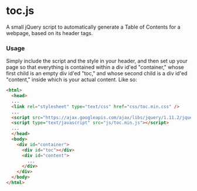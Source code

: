 # toc.js
A small jQuery script to automatically generate a Table of Contents for a webpage, based on its header tags.

### Usage
Simply include the script and the style in your header, and then set up your page so that everything is contained within a div id'ed "container," whose first child is an empty div id'ed "toc," and whose second child is a div id'ed "content," inside which is your actual content. Like so:

```html
<html>
  <head>
  ...
  <link rel="stylesheet" type="text/css" href="css/toc.min.css" />
  ...
  <script src="https://ajax.googleapis.com/ajax/libs/jquery/1.11.2/jquery.min.js"></script>
  <script type="text/javascript" src="js/toc.min.js"></script>
  ...
  </head>
  <body>
    <div id="container">
      <div id="toc"></div>
      <div id="content">
        ...
      </div>
    </div>
  </body>
</html>
```